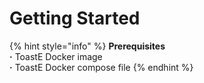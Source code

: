 # Getting Started

{% hint style="info" %}
**Prerequisites  
·** ToastE Docker image  
**·** ToastE Docker compose file
{% endhint %}





